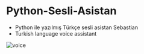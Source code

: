# Python-Sesli-Asistan
<ul>
  <li> Python ile yazılmış Türkçe sesli asistan Sebastian</li>
  <li> Turkish language voice assistant </li>
  </ul>
  <img src="[https://static.toiimg.com/photo/msid-70734059/70734059.jpg?resizemode=4&width=400](https://github.com/Cangozler/Python-Sesli-Asistan/blob/main/Sebastianv2/images/talk.png)" alt="voice" id="itemImg">


